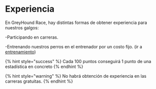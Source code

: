 # Experiencia

En GreyHound Race, hay distintas formas de obtener experiencia para nuestros galgos:

\-Participando en carreras.

\-Entrenando nuestros perros en el entrenador por un costo fijo. (ir a [entrenamiento](../../entrenamiento/tipos-de-entrenamiento.md))

{% hint style="success" %}
Cada 100 puntos conseguirá 1 punto de una estadística en concreto
{% endhint %}

{% hint style="warning" %}
No habrá obtención de experiencia en las carreras gratuitas.
{% endhint %}
